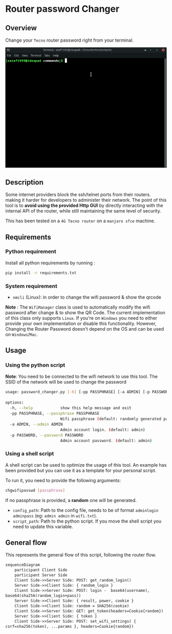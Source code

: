 # Router password Changer

## Overview

Change your `Tecno` router password right from your terminal.

![demo](./resources/demo.gif)

## Description

Some internet providers block the ssh/telnet ports from their routers. making it harder for developers to administer their network. The point of this tool is to **avoid using the provided Http GUI** by directly interacting with the internal API of the router, while still maintaining the same level of security.

This has been tested on a `4G Tecno router` on a `manjaro xfce` machine.

## Requirements

### Python requirement
Install all python requirements by running : 

```bash
pip install -r requirements.txt
```
### System requirement

- `nmcli` (Linux): in order to change the wifi password & show the qrcode

**Note** : The `WifiManager` class is used to automatically modify the wifi password after change & to show the QR Code. The current implementation of this class only supports `Linux`. If you're on `Windows` you need to either provide your own implementation or disable this functionality. However, Changing the Router Password doesn't depend on the OS and can be used on `Windows`/`Mac`.

## Usage 

### Using the python script

**Note**: You need to be connected to the wifi network to use this tool. The SSID of the network will be used to change the password

```bash
usage: password_changer.py [-h] [-pp PASSPHRASE] [-a ADMIN] [-p PASSWORD]

options:
  -h, --help            show this help message and exit
  -pp PASSPHRASE, --passphrase PASSPHRASE
                        Wifi passphrase (default: randomly generated password)
  -a ADMIN, --admin ADMIN
                        Admin account login. (default: admin)
  -p PASSWORD, --password PASSWORD
                        Admin account password. (default: admin)
```

### Using a shell script

A shell script can be used to optimize the usage of this tool. An example has been provided but you can use it as a template for your personal script.

To run it, you need to provide the following arguments:

```bash
chgwifipasswd [passphrase]
```

If no passphrase is provided, a **random** one will be generated.

- `config_path`: Path to the config file, needs to be of format `adminlogin adminpass` (eg: `admin admin` in `wifi.txt`).
- `script_path`: Path to the python script. If you move the shell script you need to update this variable.


## General flow

This represents the general flow of this script, following the router flow.

```mermaid
sequenceDiagram
    participant Client Side
    participant Server Side
    Client Side->>Server Side: POST: get_random_login()
    Server Side->>Client Side: { random_login }
    Client Side->>Server Side: POST: login -  base64(username), base64(sha256(random_login+pass))
    Server Side->>Client Side: { result, power, cookie }
    Client Side->>Client Side: random = SHA256(cookie)
	Client Side->>Server Side: GET: get_token(headers=Cookie{random})
	Server Side->>Client Side: { token }
	Client Side->>Server Side: POST: set_wifi_settings( { csrf=sha256(token), ...params }, headers=Cookie{random})
```
